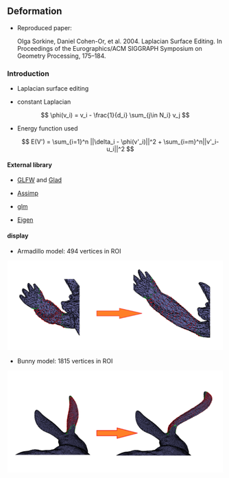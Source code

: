 ## Deformation 

- Reproduced paper:

	Olga Sorkine, Daniel Cohen-Or, et al.  2004. Laplacian Surface Editing.  In Proceedings of the Eurographics/ACM SIGGRAPH Symposium on Geometry Processing, 175–184.


### Introduction

- Laplacian surface editing

- constant Laplacian

$$
\phi(v_i) = v_i - \frac{1}{d_i} \sum_{j\in N_i} v_j
$$

- Energy function used

  $$
  E(V') = \sum_{i=1}^n ||\delta_i - \phi(v'_i)||^2 + \sum_{i=m}^n||v'_i-u_i||^2
  $$

#### External library

- [GLFW](https://www.glfw.org/) and [Glad](https://glad.dav1d.de/)

- [Assimp](https://www.assimp.org/)

- [glm](https://github.com/g-truc/glm)

- [Eigen](https://eigen.tuxfamily.org/) 

#### display

- Armadillo  model: 494 vertices in ROI

![2](Readme.assets/2.png)

- Bunny model: 1815 vertices in ROI

![3](Readme.assets/3.png)

